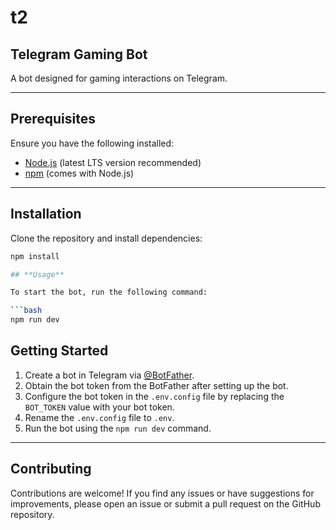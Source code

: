# **t2**

## **Telegram Gaming Bot**

A bot designed for gaming interactions on Telegram.

---

## **Prerequisites**

Ensure you have the following installed:

- [Node.js](https://nodejs.org/) (latest LTS version recommended)
- [npm](https://www.npmjs.com/) (comes with Node.js)

---

## **Installation**

Clone the repository and install dependencies:

````bash
npm install

## **Usage**

To start the bot, run the following command:

```bash
npm run dev
````

## **Getting Started**

1. Create a bot in Telegram via [@BotFather](https://t.me/BotFather).
2. Obtain the bot token from the BotFather after setting up the bot.
3. Configure the bot token in the `.env.config` file by replacing the `BOT_TOKEN` value with your bot token.
4. Rename the `.env.config` file to `.env`.
5. Run the bot using the `npm run dev` command.

---

## **Contributing**

Contributions are welcome! If you find any issues or have suggestions for improvements, please open an issue or submit a pull request on the GitHub repository.
